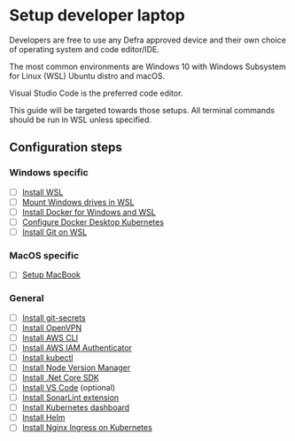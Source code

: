 # Setup developer laptop
Developers are free to use any Defra approved device and their own choice of operating system and code editor/IDE.

The most common environments are Windows 10 with Windows Subsystem for Linux (WSL) Ubuntu distro and macOS.

Visual Studio Code is the preferred code editor.

This guide will be targeted towards those setups. All terminal commands should be run in WSL unless specified.

## Configuration steps

### Windows specific
- [ ] [Install WSL](install-wsl.md)
- [ ] [Mount Windows drives in WSL](mount-windows-drives-in-wsl.md)
- [ ] [Install Docker for Windows and WSL](install-docker-for-windows-and-wsl.md)
- [ ] [Configure Docker Desktop Kubernetes](configure-docker-desktop-kubernetes.md)
- [ ] [Install Git on WSL](install-git-on-wsl.md)

### MacOS specific
- [ ] [Setup MacBook](setup-macbook.md)

### General
- [ ] [Install git-secrets](install-git-secrets.md)
- [ ] [Install OpenVPN](install-openvpn.md)
- [ ] [Install AWS CLI](install-aws-cli.md)
- [ ] [Install AWS IAM Authenticator](install-aws-iam-authenticator.md)
- [ ] [Install kubectl](install-kubectl.md)
- [ ] [Install Node Version Manager](install-node-version-manager.md)
- [ ] [Install .Net Core SDK](install-dotnet-sdk.md)
- [ ] [Install VS Code](install-vs-code.md) (optional)
- [ ] [Install SonarLint extension](install-sonarlint.md)
- [ ] [Install Kubernetes dashboard](install-kubernetes-dashboard.md)
- [ ] [Install Helm](installing-helm.md)
- [ ] [Install Nginx Ingress on Kubernetes](configure-nginx-ingress-controller.md)
